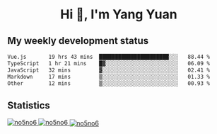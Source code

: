 <h1 align="center">Hi 👋, I'm Yang Yuan</h1>


## My weekly development status
<!--START_SECTION:waka-->

```txt
Vue.js       19 hrs 43 mins  ██████████████████████░░░   88.44 %
TypeScript   1 hr 21 mins    █▓░░░░░░░░░░░░░░░░░░░░░░░   06.09 %
JavaScript   32 mins         ▓░░░░░░░░░░░░░░░░░░░░░░░░   02.41 %
Markdown     17 mins         ▒░░░░░░░░░░░░░░░░░░░░░░░░   01.33 %
Other        12 mins         ▒░░░░░░░░░░░░░░░░░░░░░░░░   00.93 %
```

<!--END_SECTION:waka-->

## Statistics
<a href="https://github.com/anuraghazra/github-readme-stats">
  <img src="https://github-readme-stats.vercel.app/api/top-langs/?username=no5no6&theme=dracula" alt="no5no6">
</a>
<a href="https://github.com/anuraghazra/github-readme-stats">
  <img src="https://github-readme-stats.vercel.app/api?username=no5no6&show_icons=true&theme=dracula&line_height=40" alt="no5no6">
</a>
<a href="https://github.com/anuraghazra/github-readme-stats">
  <img align="center" src="https://github-readme-streak-stats.herokuapp.com/?user=no5no6&theme=dracula" alt="no5no6" />
</a>